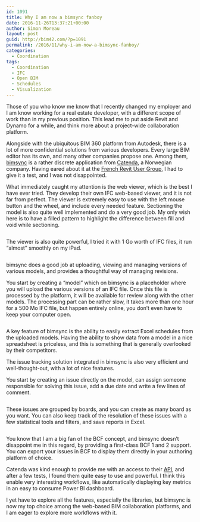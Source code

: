 ```yaml
---
id: 1091
title: Why I am now a bimsync fanboy
date: 2016-11-26T13:37:21+00:00
author: Simon Moreau
layout: post
guid: http://bim42.com/?p=1091
permalink: /2016/11/why-i-am-now-a-bimsync-fanboy/
categories:
  - Coordination
tags:
  - Coordination
  - IFC
  - Open BIM
  - Schedules
  - Visualization
---
```

Those of you who know me know that I recently changed my employer and I am know working for a real estate developer, with a different scope of work than in my previous position. This lead me to put aside Revit and Dynamo for a while, and think more about a project-wide collaboration platform.

Alongside with the ubiquitous BIM 360 platform from Autodesk, there is a lot of more confidential solutions from various developers. Every large BIM editor has its own, and many other companies propose one. Among them, [bimsync](https://bimsync.com/) is a rather discrete application from [Catenda](http://catenda.no/), a Norwegian company. Having eared about it at the [French Revit User Group](http://paris-rug.fr/), I had to give it a test, and I was not disappointed.

What immediately caught my attention is the web viewer, which is the best I have ever tried. They develop their own IFC web-based viewer, and it is not far from perfect. The viewer is extremely easy to use with the left mouse button and the wheel, and include every needed feature. Sectioning the model is also quite well implemented and do a very good job. My only wish here is to have a filled pattern to highlight the difference between fill and void while sectioning.

![<img class="aligncenter size-large wp-image-1095" src="http://bim42.com/wp-content/uploads/2016/11/SectionnningWithDiff-1024x410.png" alt="sectionnningwithdiff" width="584" height="234" srcset="https://bim42.com/wp-content/uploads/2016/11/SectionnningWithDiff-1024x410.png 1024w, https://bim42.com/wp-content/uploads/2016/11/SectionnningWithDiff-300x120.png 300w, https://bim42.com/wp-content/uploads/2016/11/SectionnningWithDiff-768x307.png 768w, https://bim42.com/wp-content/uploads/2016/11/SectionnningWithDiff-500x200.png 500w" sizes="(max-width: 584px) 100vw, 584px" />](http://bim42.com/wp-content/uploads/2016/11/SectionnningWithDiff.png)

The viewer is also quite powerful, I tried it with 1 Go worth of IFC files, it run &#8220;almost&#8221; smoothly on my iPad.

![<img class="aligncenter size-large wp-image-1094" src="http://bim42.com/wp-content/uploads/2016/11/OniPad2-1024x752.png" alt="onipad2" width="584" height="429" srcset="https://bim42.com/wp-content/uploads/2016/11/OniPad2-1024x752.png 1024w, https://bim42.com/wp-content/uploads/2016/11/OniPad2-300x220.png 300w, https://bim42.com/wp-content/uploads/2016/11/OniPad2-768x564.png 768w, https://bim42.com/wp-content/uploads/2016/11/OniPad2-409x300.png 409w, https://bim42.com/wp-content/uploads/2016/11/OniPad2.png 1200w" sizes="(max-width: 584px) 100vw, 584px" />](http://bim42.com/wp-content/uploads/2016/11/OniPad2.png)

bimsync does a good job at uploading, viewing and managing versions of various models, and provides a thoughtful way of managing revisions.

You start by creating a &#8220;model&#8221; which on bimsync is a placeholder where you will upload the various versions of an IFC file. Once this file is processed by the platform, it will be available for review along with the other models. The processing part can be rather slow, it takes more than one hour for a 500 Mo IFC file, but happen entirely online, you don&#8217;t even have to keep your computer open.

![<img class="aligncenter size-large wp-image-1093" src="http://bim42.com/wp-content/uploads/2016/11/models-1024x463.png" alt="models" width="584" height="264" srcset="https://bim42.com/wp-content/uploads/2016/11/models-1024x463.png 1024w, https://bim42.com/wp-content/uploads/2016/11/models-300x136.png 300w, https://bim42.com/wp-content/uploads/2016/11/models-768x347.png 768w, https://bim42.com/wp-content/uploads/2016/11/models-500x226.png 500w, https://bim42.com/wp-content/uploads/2016/11/models.png 1582w" sizes="(max-width: 584px) 100vw, 584px" />](http://bim42.com/wp-content/uploads/2016/11/models.png)

A key feature of bimsync is the ability to easily extract Excel schedules from the uploaded models. Having the ability to show data from a model in a nice spreadsheet is priceless, and this is something that is generally overlooked by their competitors.

The issue tracking solution integrated in bimsync is also very efficient and well-thought-out, with a lot of nice features.

You start by creating an issue directly on the model, can assign someone responsible for solving this issue, add a due date and write a few lines of comment.

![<img class="aligncenter size-large wp-image-1092" src="http://bim42.com/wp-content/uploads/2016/11/Issues-1024x791.png" alt="issues" width="584" height="451" srcset="https://bim42.com/wp-content/uploads/2016/11/Issues-1024x791.png 1024w, https://bim42.com/wp-content/uploads/2016/11/Issues-300x232.png 300w, https://bim42.com/wp-content/uploads/2016/11/Issues-768x594.png 768w, https://bim42.com/wp-content/uploads/2016/11/Issues-388x300.png 388w, https://bim42.com/wp-content/uploads/2016/11/Issues.png 1545w" sizes="(max-width: 584px) 100vw, 584px" />](http://bim42.com/wp-content/uploads/2016/11/Issues.png)

These issues are grouped by boards, and you can create as many board as you want. You can also keep track of the resolution of these issues with a few statistical tools and filters, and save reports in Excel.

![<img class="aligncenter size-large wp-image-1096" src="http://bim42.com/wp-content/uploads/2016/11/statistics2-1024x873.png" alt="statistics2" width="584" height="498" srcset="https://bim42.com/wp-content/uploads/2016/11/statistics2-1024x873.png 1024w, https://bim42.com/wp-content/uploads/2016/11/statistics2-300x256.png 300w, https://bim42.com/wp-content/uploads/2016/11/statistics2-768x654.png 768w, https://bim42.com/wp-content/uploads/2016/11/statistics2-352x300.png 352w, https://bim42.com/wp-content/uploads/2016/11/statistics2.png 1413w" sizes="(max-width: 584px) 100vw, 584px" />](http://bim42.com/wp-content/uploads/2016/11/statistics2.png)

You know that I am a big fan of the BCF concept, and bimsync doesn&#8217;t disappoint me in this regard, by providing a first-class BCF 1 and 2 support. You can export your issues in BCF to display them directly in your authoring platform of choice.

Catenda was kind enough to provide me with an access to their [API](https://bimsync.com/developers), and after a few tests, I found them quite easy to use and powerful. I think this enable very interesting workflows, like automatically displaying key metrics in an easy to consume Power BI dashboard.

I yet have to explore all the features, especially the libraries, but bimsync is now my top choice among the web-based BIM collaboration platforms, and I am eager to explore more workflows with it.